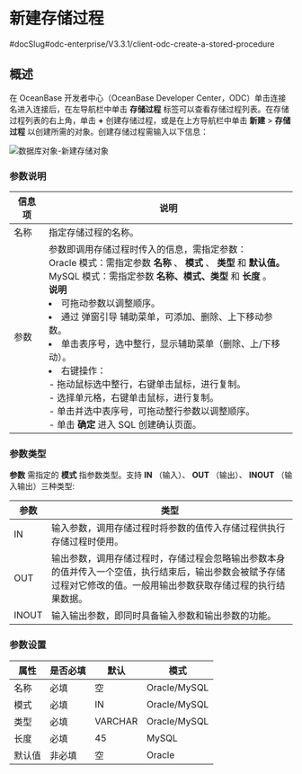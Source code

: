 新建存储过程 
===========================
#docSlug#odc-enterprise/V3.3.1/client-odc-create-a-stored-procedure


概述 
-----------------------

在 OceanBase 开发者中心（OceanBase Developer Center，ODC）单击连接名进入连接后，在左导航栏中单击 **存储过程** 标签可以查看存储过程列表。在存储过程列表的右上角，单击 **+** 创建存储过程，或是在上方导航栏中单击 **新建** \> **存储过程** 以创建所需的对象。创建存储过程需输入以下信息：

![数据库对象-新建存储对象](https://help-static-aliyun-doc.aliyuncs.com/assets/img/zh-CN/9471441361/p326068.png)

### 参数说明 



| 信息项 |                                                                                                                                                                                                                                                                                                                                                             说明                                                                                                                                                                                                                                                                                                                                                             |
|-----|----------------------------------------------------------------------------------------------------------------------------------------------------------------------------------------------------------------------------------------------------------------------------------------------------------------------------------------------------------------------------------------------------------------------------------------------------------------------------------------------------------------------------------------------------------------------------------------------------------------------------------------------------------------------------------------------------------------------------|
| 名称  | 指定存储过程的名称。                                                                                                                                                                                                                                                                                                                                                                                                                                                                                                                                                                                                                                                                                                                 |
| 参数  | 参数即调用存储过程时传入的信息，需指定参数：<br> Oracle 模式：需指定参数 **名称** 、 **模式** 、 **类型** 和 **默认值。** <br> MySQL 模式：需指定参数 **名称、模式、类型** 和 **长度** 。<br>**说明** <br> <li> 可拖动参数以调整顺序。</li>   <li> 通过 弹窗引导 辅助菜单，可添加、删除、上下移动参数。</li>   <li> 单击表序号，选中整行，显示辅助菜单（删除、上/下移动）。</li>   <li> 右键操作：</li>  - 拖动鼠标选中整行，右键单击鼠标，进行复制。<br>   - 选择单元格，右键单击鼠标，进行复制。<br>     - 单击并选中表序号，可拖动整行参数以调整顺序。 <br>  - 单击 **确定** 进入 SQL 创建确认页面。    |



### 参数类型 

**参数** 需指定的 **模式** 指参数类型。支持 **IN** （输入）、 **OUT** （输出）、 **INOUT** （输入输出）三种类型:


| **参数** |                                       **类型**                                       |
|--------|------------------------------------------------------------------------------------|
| IN     | 输入参数，调用存储过程时将参数的值传入存储过程供执行存储过程时使用。                                                 |
| OUT    | 输出参数，调用存储过程时，存储过程会忽略输出参数本身的值并传入一个空值，执行结束后，输出参数会被赋予存储过程对它修改的值。一般用输出参数获取存储过程的执行结果数据。 |
| INOUT  | 输入输出参数，即同时具备输入参数和输出参数的功能。                                                          |



### 参数设置 



| 属性  | 是否必填 |   默认    |      模式      |
|-----|------|---------|--------------|
| 名称  | 必填   | 空       | Oracle/MySQL |
| 模式  | 必填   | IN      | Oracle/MySQL |
| 类型  | 必填   | VARCHAR | Oracle/MySQL |
| 长度  | 必填   | 45      | MySQL |
| 默认值 | 非必填  | 空       | Oracle |





